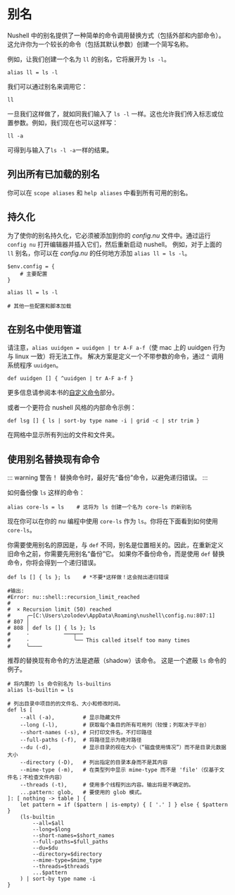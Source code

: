 # 别名

Nushell 中的别名提供了一种简单的命令调用替换方式（包括外部和内部命令）。这允许你为一个较长的命令（包括其默认参数）创建一个简写名称。

例如，让我们创建一个名为 `ll` 的别名，它将展开为 `ls -l`。

```nu
alias ll = ls -l
```

我们可以通过别名来调用它：

```nu
ll
```

一旦我们这样做了，就如同我们输入了 `ls -l` 一样。这也允许我们传入标志或位置参数。例如，我们现在也可以这样写：

```nu
ll -a
```

可得到与输入了`ls -l -a`一样的结果。

## 列出所有已加载的别名

你可以在 `scope aliases` 和 `help aliases` 中看到所有可用的别名。

## 持久化

为了使你的别名持久化，它必须被添加到你的 _config.nu_ 文件中。通过运行 `config nu` 打开编辑器并插入它们，然后重新启动 nushell。
例如，对于上面的 `ll` 别名，你可以在 _config.nu_ 的任何地方添加 `alias ll = ls -l`。

```nu
$env.config = {
    # 主要配置
}

alias ll = ls -l

# 其他一些配置和脚本加载
```

## 在别名中使用管道

请注意，`alias uuidgen = uuidgen | tr A-F a-f`（使 mac 上的 uuidgen 行为与 linux 一致）将无法工作。
解决方案是定义一个不带参数的命令，通过 `^` 调用系统程序 `uuidgen`。

```nu
def uuidgen [] { ^uuidgen | tr A-F a-f }
```

更多信息请参阅本书的[自定义命令](custom_commands.md)部分。

或者一个更符合 nushell 风格的内部命令示例：

```nu
def lsg [] { ls | sort-by type name -i | grid -c | str trim }
```

在网格中显示所有列出的文件和文件夹。

## 使用别名替换现有命令

::: warning 警告！
替换命令时，最好先“备份”命令，以避免递归错误。
:::

如何备份像 `ls` 这样的命令：

```nu
alias core-ls = ls    # 这将为 ls 创建一个名为 core-ls 的新别名
```

现在你可以在你的 nu 编程中使用 `core-ls` 作为 `ls`。你将在下面看到如何使用 `core-ls`。

你需要使用别名的原因是，与 `def` 不同，别名是位置相关的。因此，在重新定义旧命令之前，你需要先用别名“备份”它。
如果你不备份命令，而是使用 `def` 替换命令，你将会得到一个递归错误。

```nu
def ls [] { ls }; ls    # *不要*这样做！这会抛出递归错误

#输出:
#Error: nu::shell::recursion_limit_reached
#
#  × Recursion limit (50) reached
#     ╭─[C:\Users\zolodev\AppData\Roaming\nushell\config.nu:807:1]
# 807 │
# 808 │ def ls [] { ls }; ls
#     ·           ───┬──
#     ·              ╰── This called itself too many times
#     ╰────
```

推荐的替换现有命令的方法是遮蔽（shadow）该命令。
这是一个遮蔽 `ls` 命令的例子。

```nu
# 将内置的 ls 命令别名为 ls-builtins
alias ls-builtin = ls

# 列出目录中项目的的文件名、大小和修改时间。
def ls [
    --all (-a),         # 显示隐藏文件
    --long (-l),        # 获取每个条目的所有可用列（较慢；列取决于平台）
    --short-names (-s), # 只打印文件名，不打印路径
    --full-paths (-f),  # 将路径显示为绝对路径
    --du (-d),          # 显示目录的视在大小（“磁盘使用情况”）而不是目录元数据大小
    --directory (-D),   # 列出指定的目录本身而不是其内容
    --mime-type (-m),   # 在类型列中显示 mime-type 而不是 'file'（仅基于文件名；不检查文件内容）
    --threads (-t),     # 使用多个线程列出内容。输出将是不确定的。
    ...pattern: glob,   # 要使用的 glob 模式。
]: [ nothing -> table ] {
    let pattern = if ($pattern | is-empty) { [ '.' ] } else { $pattern }
    (ls-builtin
        --all=$all
        --long=$long
        --short-names=$short_names
        --full-paths=$full_paths
        --du=$du
        --directory=$directory
        --mime-type=$mime_type
        --threads=$threads
        ...$pattern
    ) | sort-by type name -i
}
```
